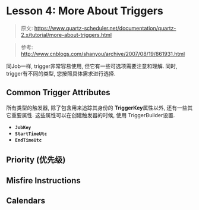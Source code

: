 # Lesson 4: More About Triggers

> 原文: https://www.quartz-scheduler.net/documentation/quartz-2.x/tutorial/more-about-triggers.html

> 参考: http://www.cnblogs.com/shanyou/archive/2007/08/19/861931.html

同Job一样, trigger非常容易使用, 但它有一些可选项需要注意和理解. 同时, trigger有不同的类型, 您按照具体需求进行选择.

## Common Trigger Attributes
所有类型的触发器, 除了包含用来追踪其身份的 **TriggerKey**属性以外, 还有一些其它重要属性. 这些属性可以在创建触发器的时候, 使用 TriggerBuilder设置.

- **`JobKey`** 
- **`StartTimeUtc`**
- **`EndTimeUtc `**


## Priority (优先级)


## Misfire Instructions



## Calendars

